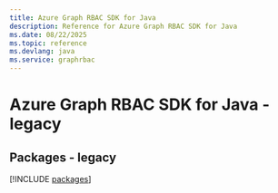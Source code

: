 ```yaml
---
title: Azure Graph RBAC SDK for Java
description: Reference for Azure Graph RBAC SDK for Java
ms.date: 08/22/2025
ms.topic: reference
ms.devlang: java
ms.service: graphrbac
---
```

# Azure Graph RBAC SDK for Java - legacy
## Packages - legacy
[!INCLUDE [packages](graph-rbac-index.md)]